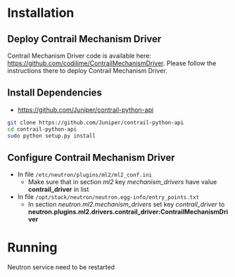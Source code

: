 Installation
============

Deploy Contrail Mechanism Driver
--------------------------------
Contrail Mechanism Driver code is available here: https://github.com/codilime/ContrailMechanismDriver.
Please follow the instructions there to deploy Contrail Mechanism Driver.

Install Dependencies
--------------------
* https://github.com/Juniper/contrail-python-api
```bash
git clone https://github.com/Juniper/contrail-python-api
cd contrail-python-api
sudo python setup.py install
```

Configure Contrail Mechanism Driver
-----------------------------------
* In file `/etc/neutron/plugins/ml2/ml2_conf.ini`
	* Make sure that in section *ml2* key *mechanism_drivers* have value **contrail_driver** in list
* In file `/opt/stack/neutron/neutron.egg-info/entry_points.txt`
	* In section *neutron.ml2.mechanism_drivers* set key *contrail_driver* to **neutron.plugins.ml2.drivers.contrail_driver:ContrailMechanismDriver**

Running
=======
Neutron service need to be restarted

